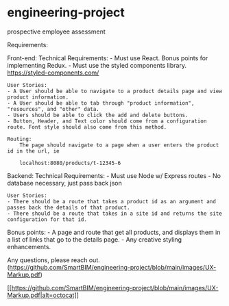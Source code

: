 # engineering-project
prospective employee assessment

Requirements: 

Front-end: 
	Technical Requirements: 
	- Must use React. Bonus points for implementing Redux.
	- Must use the styled components library. https://styled-components.com/


	User Stories: 
	- A User should be able to navigate to a product details page and view product information.
	- A User should be able to tab through "product information", "resources", and "other" data. 
	- Users should be able to click the add and delete buttons.  
	- Button, Header, and Text color should come from a configuration route. Font style should also come from this method.

	Routing: 
		The page should navigate to a page when a user enters the product id in the url, ie 

		localhost:8080/products/t-12345-6


Backend: 
	Technical Requirements: 
	- Must use Node w/ Express routes
	- No database necessary, just pass back json 


	User Stories: 
	- There should be a route that takes a product id as an argument and passes back the details of that product. 
	- There should be a route that takes in a site id and returns the site configuration for that id. 



Bonus points: 
	- A page and route that get all products, and displays them in a list of links that go to the details page. 
	- Any creative styling enhancements.  


Any questions, please reach out.
(https://github.com/SmartBIM/engineering-project/blob/main/images/UX-Markup.pdf)

[[https://github.com/SmartBIM/engineering-project/blob/main/images/UX-Markup.pdf|alt=octocat]]


